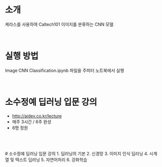 # 소개
케라스를 사용하여 Caltech101 이미지를 분류하는 CNN 모델
<br>
<br>
<br>
# 실행 방법
Image CNN Classification.ipynb 파일을 주피터 노트북에서 실행
<br>
<br>
<br>
# 소수정예 딥러닝 입문 강의
- http://aidev.co.kr/lecture
- 매주 3시간 / 6주 완성
- 6명 정원
<br>
<br>
<br>
# 소수정예 딥러닝 입문 강의
1. 딥러닝의 기본
2. 신경망
3. 이미지 인식 딥러닝
4. 시계열 및 텍스트 딥러닝
5. 자연어처리
6. 강화학습

